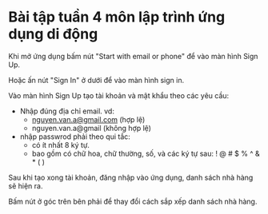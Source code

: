 # Bài tập tuần 4 môn lập trình ứng dụng di động


Khi mở ứng dụng bấm nút "Start with email or phone" để vào màn hình Sign Up.

Hoặc ấn nút "Sign In" ở dưới để vào màn hình sign in.

Vào màn hình Sign Up tạo tài khoản và mật khẩu theo các yêu cầu:

* Nhập đúng địa chỉ email. vd:
    * nguyen.van.a@gmail.com (hợp lệ)
    * nguyen.van.a@gmail (không hợp lệ)
* nhập passwrod phải theo qui tắc:
    * có ít nhất 8 ký tự.
    * bao gồm có chữ hoa, chữ thường, số, và các ký tự sau: ! @ # $ % ^ & * ( )
    
Sau khi tạo xong tài khoản, đăng nhập vào ứng dụng, danh sách nhà hàng sẽ hiện ra.

Bấm nút ở góc trên bên phải để thay đổi cách sắp xếp danh sách nhà hàng.

